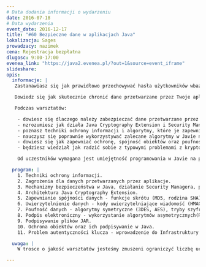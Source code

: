```yaml
---
# Data dodania informacji o wydarzeniu
date: 2016-07-18
# Data wydarzenia
event_date: 2016-12-17
title: "#60 Bezpieczne dane w aplikacjach Java"
lokalizacja: Sages
prowadzacy: nazimek
cena: Rejestracja bezpłatna
dlugosc: 9:00-17:00
evenea_link: "https://java2.evenea.pl/?out=1&source=event_iframe"
slideshare:
opis:
  informacje: |
   Zastanawiasz się jak prawidłowo przechowywać hasła użytkowników wbazie czy serializować obiekty aby były bezpieczne?

   Dowiedz się jak skutecznie chronić dane przetwarzane przez Twoje aplikacje. Nie wymyślaj własnych algorytmów ochrony podczas tworzenia oprogramowania - poznaj istniejące techniki zabezpieczania informacji, mechanizmy bezpieczeństwa i sposób ich wykorzystania na platformie Java w praktyce!

   Podczas warsztatów:

    - dowiesz się dlaczego należy zabezpieczać dane przetwarzane przez aplikacje,
    - nzrozumiesz jak działa Java Cryptography Extension i Security Manager,
    - poznasz techniki ochrony informacji i algorytmy, które je zapewniają,
    - nauczysz się poprawnie wykorzystywać zalecane algorytmy w Javie na przykładach,
    - dowiesz się jak zapewniać ochronę, spójność obiektów oraz poufność przetwarzanych danych,
    - będziesz wiedział jak radzić sobie z typowymi problemami z kryptografią w Javie.

    Od uczestników wymagana jest umiejętność programowania w Javie na poziomie podstawowym. Uczestnicy w trakcie zajęć korzystają z własnego sprzętu (wymagany komputer z systemem Linux lub Windows z prawami administratora).

  program: |
    1. Techniki ochrony informacji.
    2. Zagrożenia dla danych przetwarzanych przez aplikacje.
    3. Mechanizmy bezpieczeństwa w Java, działanie Security Managera, pliki polityki bezpieczeństwa.
    4. Architektura Java Cryptography Extension.
    5. Zapewnianie spójności danych - funkcje skrótu (MD5, rodzina SHA).
    6. Uwierzytelnienie danych - kody uwierzytelniające wiadomość (HMAC).
    7. Poufność danych - algorytmy symetryczne (3DES, AES), tryby szyfrowania (ECB, CBC, tryby AEAD), szyfrowanie z hasłem (PBE).
    8. Podpis elektroniczny - wykorzystanie algorytmów asymetrycznych(RSA, DSA, oparte na krzywych eliptycznych).
    9. Podpisywanie plików JAR.
    10. Ochrona obiektów oraz ich podpisywanie w Java.
    11. Problem autentyczności klucza - wprowadzenie do Infrastruktury Klucza Publicznego.

  uwaga: |
    W trosce o jakość warsztatów jesteśmy zmuszeni ograniczyć liczbę uczestników. **Kwalifikacja odbywa się na podstawie odpowiedzi udzielonych w formularzu zgłoszeniowym oraz - w dalszym kroku - kolejności zgłoszeń.** Potwierdzenie udziału w warsztatach wraz z instrukcją przygotowania środowiska otrzymasz najpóźniej na 7 dni przed planowaną datą wydarzenia.

---
```

